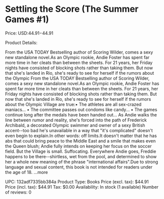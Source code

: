 # Settling the Score (The Summer Games #1)

Price: USD:$44.91-$44.91

Product Details:

From the USA TODAY Bestselling author of Scoring Wilder, comes a sexy new standalone novel.As an Olympic rookie, Andie Foster has spent far more time in her cleats than between the sheets. For 21 years, her Friday nights have consisted of blocking shots rather than taking them. But now that she's landed in Rio, she's ready to see for herself if the rumors about the Olympic From the USA TODAY Bestselling author of Scoring Wilder, comes a sexy new standalone novel.As an Olympic rookie, Andie Foster has spent far more time in her cleats than between the sheets. For 21 years, her Friday nights have consisted of blocking shots rather than taking them. But now that she's landed in Rio, she's ready to see for herself if the rumors about the Olympic Village are true:• The athletes are all sex-crazed maniacs... • The committee passes out condoms like candy... • The games continue long after the medals have been handed out... As Andie walks the line between rumor and reality, she's forced into the path of Frederick Archibald, a decorated Olympic swimmer and owner of a sexy British accent--too bad he's unavailable in a way that "it's complicated" doesn't even begin to explain.In other words: off limits.It doesn't matter that he has abs that could bring peace to the Middle East and a smile that makes even the Queen blush; Andie fully intends on keeping her focus on the soccer field. But the Village is small. Suffocating. Everywhere Andie goes, Freddie happens to be there--shirtless, wet from the pool, and determined to show her a whole new meaning of the phrase "international affairs".Due to strong language and sexual content, this book is not intended for readers under the age of 18. ...more

UPC: 132adf7335bb384a
Product Type: Books
Price (excl. tax): $44.91
Price (incl. tax): $44.91
Tax: $0.00
Availability: In stock (1 available)
Number of reviews: 0